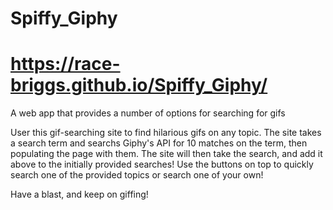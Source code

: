 # Spiffy_Giphy

# https://race-briggs.github.io/Spiffy_Giphy/

A web app that provides a number of options for searching for gifs

User this gif-searching site to find hilarious gifs on any topic. The site takes a search term and searchs Giphy's API for 10 matches on the term, then populating the page with them. The site will then take the search, and add it above to the initially provided searches! Use the buttons on top to quickly search one of the provided topics or search one of your own!

Have a blast, and keep on giffing!
